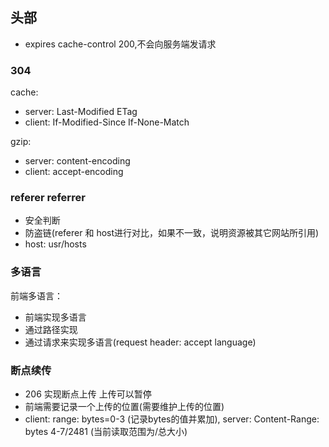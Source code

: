 ## 头部
* expires cache-control 200,不会向服务端发请求

### 304
cache: 
* server: Last-Modified ETag
* client: If-Modified-Since If-None-Match

gzip:
* server: content-encoding
* client: accept-encoding 

### referer referrer
* 安全判断
* 防盗链(referer 和 host进行对比，如果不一致，说明资源被其它网站所引用)
* host: usr/hosts

### 多语言
前端多语言：  
* 前端实现多语言
* 通过路径实现
* 通过请求来实现多语言(request header: accept language)

### 断点续传
* 206 实现断点上传 上传可以暂停
* 前端需要记录一个上传的位置(需要维护上传的位置)
* client: range: bytes=0-3 (记录bytes的值并累加), server: Content-Range: bytes 4-7/2481 (当前读取范围为/总大小)
